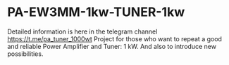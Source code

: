 # PA-EW3MM-1kw-TUNER-1kw
Detailed information is here in the telegram channel https://t.me/pa_tuner_1000wt
Project for those who want to repeat a good and reliable Power Amplifier and Tuner: 1 kW. And also to introduce new possibilities.
